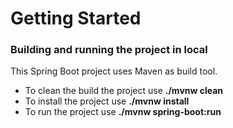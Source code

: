 # Getting Started

### Building and running the project in local
This Spring Boot project uses Maven as build tool.
* To clean the build the project use **__./mvnw clean__**
* To install the project use **__./mvnw install__**
* To run the project use **__./mvnw spring-boot:run__**